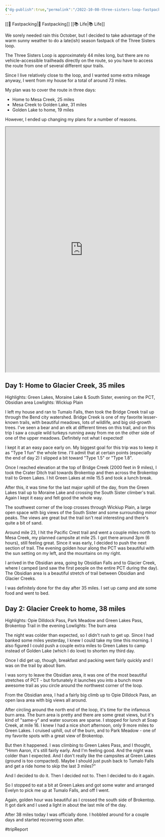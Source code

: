```yaml
---
{"dg-publish":true,"permalink":"/2022-10-08-three-sisters-loop-fastpack/"}
---
```



[[📘 Fastpacking\|📘 Fastpacking]] [[📚 Life\|📚 Life]]

We sorely needed rain this October, but I decided to take advantage of the warm sunny weather to do a late(ish) season fastpack of the Three Sisters loop.

The Three Sisters Loop is approximately 44 miles long, but there are no vehicle-accessible trailheads directly on the route, so you have to access the route from one of several different spur trails.

Since I live relatively close to the loop, and I wanted some extra mileage anyway, I went from my house for a total of around 73 miles.

My plan was to cover the route in three days:

* Home to Mesa Creek, 25 miles
* Mesa Creek to Golden Lake, 31 miles
* Golden Lake to home, 19 miles

However, I ended up changing my plans for a number of reasons.

<iframe src="https://photoprism.ajy.co/s/2qiixcgksv/2022-10-08-three-sisters-loop" height="800" width="100%"></iframe>

## Day 1: Home to Glacier Creek, 35 miles

Highlights: Green Lakes, Moraine Lake & South Sister, evening on the PCT, Obsidian area
Lowlights: Wickiup Plain

I left my house and ran to Tumalo Falls, then took the Bridge Creek trail up through the Bend city watershed. Bridge Creek is one of my favorite lesser-known trails, with beautiful meadows, lots of wildlife, and big old-growth trees. I've seen a bear and an elk at different times on this trail, and on this trip I saw a couple wild turkeys running away from me on the other side of one of the upper meadows. Definitely not what I expected!

I kept it at an easy pace early on. My biggest goal for this trip was to keep it as "Type 1 fun" the whole time. I'll admit that at certain points (especially the end of day 2) I slipped a bit toward "Type 1.5" or "Type 1.8".

Once I reached elevation at the top of Bridge Creek (2000 feet in 9 miles), I took the Crater Ditch trail towards Brokentop and then across the Brokentop trail to Green Lakes. I hit Green Lakes at mile 15.5 and took a lunch break.

After this, it was time for the last major uphill of the day, from the Green Lakes trail up to Moraine Lake and crossing the South Sister climber's trail. Again I kept it easy and felt good the whole way.

The southwest corner of the loop crosses through Wickiup Plain, a large open space with big views of the South Sister and some surrounding minor peaks. The views are great but the trail isn't real interesting and there's quite a bit of sand.

Around mile 23, I hit the Pacific Crest trail and went a couple miles north to Mesa Creek, my planned campsite at mile 25. I got there around 3pm (6 hours), still feeling great. Since it was early, I decided to push the next section of trail. The evening golden hour along the PCT was beautiful with the sun setting on my left, and the mountains on my right.

I arrived in the Obsidian area, going by Obsidian Falls and to Glacier Creek, where I camped (and saw the first people on the entire PCT during the day). The Obsidian area is a beautiful stretch of trail between Obsidian and Glacier Creeks.

I was definitely done for the day after 35 miles. I set up camp and ate some food and went to bed.

## Day 2: Glacier Creek to home, 38 miles

Highlights: Opie Dilldock Pass, Park Meadow and Green Lakes Pass, Brokentop Trail in the evening
Lowlights: The burn area

The night was colder than expected, so I didn't rush to get up. Since I had banked some miles yesterday, I knew I could take my time this morning. I also figured I could push a couple extra miles to Green Lakes to camp instead of Golden Lake (which I do love) to shorten my third day.

Once I did get up, though, breakfast and packing went fairly quickly and I was on the trail by about 9am.

I was sorry to leave the Obsidian area, it was one of the most beautiful stretches of PCT - but fortunately it launches you into a bunch more awesome trail as you circle around the northwest corner of the loop.

From the Obsidian area, I had a fairly big climb up to Opie Dilldock Pass, an open lava area with big views all around.

After circling around the north end of the loop, it's time for the infamous burn area. The burn area is pretty and there are some great views, but it's kind of "same-y" and water sources are sparse. I stopped for lunch at Soap Creek, at mile 16. I knew I had a nice short afternoon, only 9 more miles to Green Lakes. I cruised uphill, out of the burn, and to Park Meadow - one of my favorite spots with a great view of Brokentop.

But then it happened. I was climbing to Green Lakes Pass, and I thought, "Hmm Aaron, it's still fairly early. And I'm feeling good. And the night was colder than I expected. And I don't really like the campsites at Green Lakes (ground is too compacted). Maybe I should just push back to Tumalo Falls and get a ride home to skip the last 3 miles?"

And I decided to do it. Then I decided not to. Then I decided to do it again.

So I stopped to eat a bit at Green Lakes and got some water and arranged Evelyn to pick me up at Tumalo Falls, and off I went.

Again, golden hour was beautiful as I crossed the south side of Brokentop. It got dark and I used a light in about the last mile of the day.

After 38 miles today I was officially done. I hobbled around for a couple days and started recovering soon after.

#tripReport 
